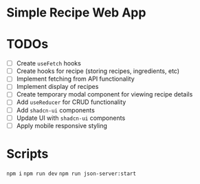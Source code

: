 # Simple Recipe Web App

# TODOs

- [ ] Create `useFetch` hooks
- [ ] Create hooks for recipe (storing recipes, ingredients, etc)
- [ ] Implement fetching from API functionality
- [ ] Implement display of recipes
- [ ] Create temporary modal component for viewing recipe details
- [ ] Add `useReducer` for CRUD functionality
- [ ] Add `shadcn-ui` components
- [ ] Update UI with `shadcn-ui` components
- [ ] Apply mobile responsive styling

# Scripts

`npm i`
`npm run dev`
`npm run json-server:start`

